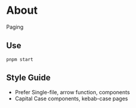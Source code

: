 # About

Paging

## Use

```
pnpm start
```

## Style Guide

- Prefer Single-file, arrow function, components
- Capital Case components, kebab-case pages
